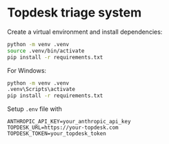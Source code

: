 # Topdesk triage system

Create a virtual environment and install dependencies:

```bash
python -m venv .venv
source .venv/bin/activate
pip install -r requirements.txt
```

For Windows:

```bash
python -m venv .venv
.venv\Scripts\activate
pip install -r requirements.txt
```


Setup `.env` file with

```
ANTHROPIC_API_KEY=your_anthropic_api_key
TOPDESK_URL=https://your-topdesk.com
TOPDESK_TOKEN=your_topdesk_token
```